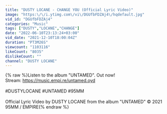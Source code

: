 ```yaml
---
title: "DUSTY LOCANE - CHANGE YOU (Official Lyric Video)"
image: "https:\/\/i.ytimg.com\/vi\/DGUfbFDZAj4\/hqdefault.jpg"
vid_id: "DGUfbFDZAj4"
categories: "Music"
tags: ["DUSTY","LOCANE","CHANGE"]
date: "2022-06-10T23:13:24+03:00"
vid_date: "2021-12-10T18:00:04Z"
duration: "PT3M26S"
viewcount: "1103116"
likeCount: "8035"
dislikeCount: ""
channel: "DUSTY LOCANE"
---
```

{% raw %}Listen to the album &quot;UNTAMED&quot;. Out now!<br />Stream: <a rel="nofollow" target="blank" href="https://music.empi.re/untamed.oyd">https://music.empi.re/untamed.oyd</a><br /><br />#DUSTYLOCANE #UNTAMED #95MM<br /><br />Official Lyric Video by DUSTY LOCANE from the album &quot;UNTAMED&quot; © 2021 95MM / EMPIRE{% endraw %}
